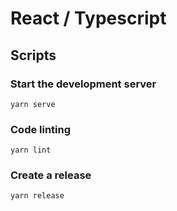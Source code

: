 # React / Typescript

## Scripts

### Start the development server

    yarn serve

### Code linting

    yarn lint

### Create a release

    yarn release
